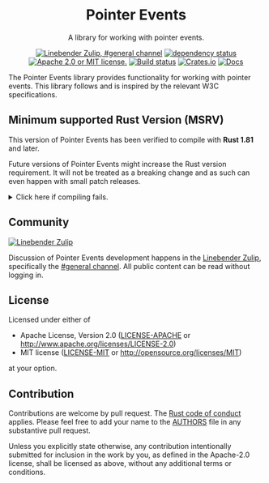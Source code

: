 <div align="center">

# Pointer Events

A library for working with pointer events.

[![Linebender Zulip, #general channel](https://img.shields.io/badge/Linebender-%23general-blue?logo=Zulip)](https://xi.zulipchat.com/#narrow/channel/147921-general)
[![dependency status](https://deps.rs/repo/github/endoli/pointer-events/status.svg)](https://deps.rs/repo/github/endoli/pointer-events)
[![Apache 2.0 or MIT license.](https://img.shields.io/badge/license-Apache--2.0_OR_MIT-blue.svg)](#license)
[![Build status](https://github.com/endoli/pointer-events/workflows/CI/badge.svg)](https://github.com/endoli/pointer-events/actions)
[![Crates.io](https://img.shields.io/crates/v/pointer-events.svg)](https://crates.io/crates/pointer-events)
[![Docs](https://docs.rs/pointer-events/badge.svg)](https://docs.rs/pointer-events)

</div>

The Pointer Events library provides functionality for working with pointer events.
This library follows and is inspired by the relevant W3C specifications.

## Minimum supported Rust Version (MSRV)

This version of Pointer Events has been verified to compile with **Rust 1.81** and later.

Future versions of Pointer Events might increase the Rust version requirement.
It will not be treated as a breaking change and as such can even happen with small patch releases.

<details>
<summary>Click here if compiling fails.</summary>

As time has passed, some of Pointer Events' dependencies could have released versions with a higher Rust requirement.
If you encounter a compilation issue due to a dependency and don't want to upgrade your Rust toolchain, then you could downgrade the dependency.

```sh
# Use the problematic dependency's name and version
cargo update -p package_name --precise 0.1.1
```
</details>

## Community

[![Linebender Zulip](https://img.shields.io/badge/Xi%20Zulip-%23general-blue?logo=Zulip)](https://xi.zulipchat.com/#narrow/channel/147921-general)

Discussion of Pointer Events development happens in the [Linebender Zulip](https://xi.zulipchat.com/), specifically the [#general channel](https://xi.zulipchat.com/#narrow/channel/147921-general).
All public content can be read without logging in.

## License

Licensed under either of

- Apache License, Version 2.0 ([LICENSE-APACHE](LICENSE-APACHE) or <http://www.apache.org/licenses/LICENSE-2.0>)
- MIT license ([LICENSE-MIT](LICENSE-MIT) or <http://opensource.org/licenses/MIT>)

at your option.

## Contribution

Contributions are welcome by pull request. The [Rust code of conduct] applies.
Please feel free to add your name to the [AUTHORS] file in any substantive pull request.

Unless you explicitly state otherwise, any contribution intentionally submitted for inclusion in the work by you, as defined in the Apache-2.0 license, shall be licensed as above, without any additional terms or conditions.

[Rust Code of Conduct]: https://www.rust-lang.org/policies/code-of-conduct
[AUTHORS]: ./AUTHORS
